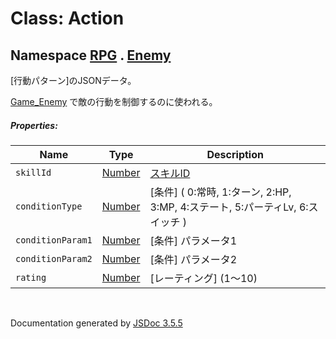 # Class: Action

## Namespace [RPG](RPG.md) . [Enemy](RPG.Enemy.md)

[行動パターン]のJSONデータ。

[Game_Enemy](Game_Enemy.md) で敵の行動を制御するのに使われる。

##### Properties:

| Name | Type | Description |
| --- | --- | --- |
| `skillId` | [Number](Number.md) | [スキルID](RPG.Skill.md#スキルid) |
| `conditionType` | [Number](Number.md) | [条件] \( 0:常時, 1:ターン, 2:HP, 3:MP, 4:ステート, 5:パーティLv, 6:スイッチ ) |
| `conditionParam1` | [Number](Number.md) | [条件] パラメータ1 |
| `conditionParam2` | [Number](Number.md) | [条件] パラメータ2 |
| `rating` | [Number](Number.md) | [レーティング] \(1〜10) |

 <br>

  Documentation generated by [JSDoc 3.5.5](https://github.com/jsdoc3/jsdoc)
